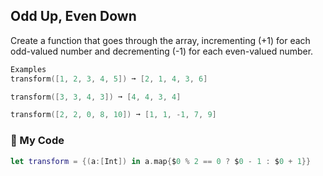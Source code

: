 ## Odd Up, Even Down

Create a function that goes through the array, incrementing (+1) for each odd-valued number and decrementing (-1) for each even-valued number.
```swift
Examples
transform([1, 2, 3, 4, 5]) ➞ [2, 1, 4, 3, 6]

transform([3, 3, 4, 3]) ➞ [4, 4, 3, 4]

transform([2, 2, 0, 8, 10]) ➞ [1, 1, -1, 7, 9]
```


### 📑 My Code
```swift
let transform = {(a:[Int]) in a.map{$0 % 2 == 0 ? $0 - 1 : $0 + 1}}
```


